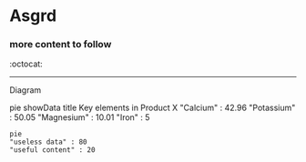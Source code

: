 # Asgrd

### more content to follow

:octocat:

* * *



Diagram


pie showData
    title Key elements in Product X
    "Calcium" : 42.96
    "Potassium" : 50.05
    "Magnesium" : 10.01
    "Iron" :  5

```mermaid
pie
"useless data" : 80
"useful content" : 20
```
